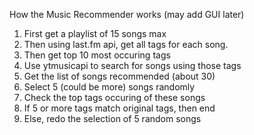 How the Music Recommender works (may add GUI later)

1. First get a playlist of 15 songs max
2. Then using last.fm api, get all tags for each song.
3. Then get top 10 most occuring tags
4. Use ytmusicapi to search for songs using those tags
5. Get the list of songs recommended (about 30)
6. Select 5 (could be more) songs randomly
7. Check the top tags occuring of these songs
8. If 5 or more tags match original tags, then end
9. Else, redo the selection of 5 random songs
   
